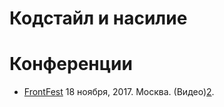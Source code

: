 # Кодстайл и насилие

# Конференции

+ [FrontFest][1] 18 ноября, 2017. Москва. (Видео)[2].

[1]: https://2017.frontfest.ru/en/
[2]: https://www.youtube.com/watch?v=HZF3XRNOpGo
